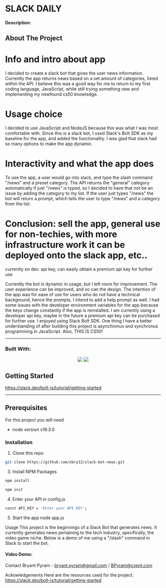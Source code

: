 # SLACK DAILY 

#### Description:

## About The Project

# Info and intro about app
I decided to create a slack bot that gives the user news information. Currently the app returns news based on a set amount of categories, listed within the API. I believe this was a good way for me to return to my first coding language, JavaScript, while still trying something new and implementing my newfound cs50 knowledge.

# Usage choice
I decided to use JavaScript and NodeJS because this was what I was most comfortable with. Since this is a slack bot, I used Slack's Bolt SDK as my baseline for the app, and added the functionality. I was glad that slack had so many options to make the app dynamic. 

# Interactivity and what the app does 
To use the app, a user would go into slack, and type the slash command "/news" and a preset category. The API returns the "general" category automatically if just "/news" is typed, so I decided to have that not be an issue by adding the category to my list. If the user just types "/news" the bot will return a prompt, which tells the user to type "/news" and a category from the list. 

# Conclusion: sell the app, general use for non-techies, with more infrastructure work it can be deployed onto the slack app, etc..
currently on dev. api key, can easily obtain a premium api key for further use

Currently the bot is dynamic in usage, but I left room for improvement. The user experience can be improved, and so can the design. The intention of the app was for ease of use for users who do not have a technical background, hence the prompts. I intend to add a help prompt as well. I had some issues with the developer environment variables for the app because the keys change constantly if the app is reinstalled. I am currently using a developer api key, maybe in the future a premium api key can be purchased for further use. I enjoyed using Slack Bolt SDK. One thing I have a better understanding of after building this project is asynchronus and synchronus programming in JavaScript. Also, THIS IS CS50! 

<hr>

### Built With:
<p align="center">
    <img src="https://img.shields.io/badge/Javascript-yellow" />
     <img src="https://img.shields.io/badge/-node.js-green" />

</p>
<!-- GETTING STARTED -->

## Getting Started

https://slack.dev/bolt-js/tutorial/getting-started

<hr>

## Prerequisites 
For this project you will need 

* node version v19.3.0

### Installation
1. Clone this repo
``` sh
git clone https://github.com/xbry12/slack-bot-news.git
```
3. Install NPM Packages 
``` sh 
npm install 
```
``` sh
npm init 
 ```

4. Enter your API in config.js
``` sh
const API_KEY = 'Enter your API KEY';
```

5. Start the app 
node app.js


Usage 
This project is the beginnings of a Slack Bot that generates news. It currently generates news pertaining to the tech industry, specifically, the video game niche. 
Below is a demo of me using a "/slash" command in Slack to start the bot. 

#### Video Demo:  <URL HERE>


Contact
Bryant Pyram - bryant.pyram@gmail.com / BPyram@cvent.com

Ackowledgements 
Here are the resources used for the project. 
https://slack.dev/bolt-js/tutorial/getting-started

